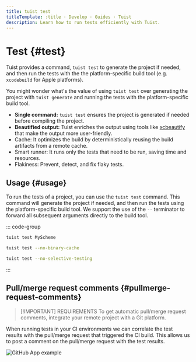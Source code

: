 ```yaml
---
title: tuist test
titleTemplate: :title · Develop · Guides · Tuist
description: Learn how to run tests efficiently with Tuist.
---
```


# Test {#test}

Tuist provides a command, <LocalizedLink href="/cli/test">`tuist test`</LocalizedLink> to generate the project if needed, and then run the tests with the the platform-specific build tool (e.g. `xcodebuild` for Apple platforms).

You might wonder what's the value of using <LocalizedLink href="/cli/test">`tuist test`</LocalizedLink> over generating the project with <LocalizedLink href="/cli/generate">`tuist generate`</LocalizedLink> and running the tests with the platform-specific build tool.

- **Single command:** <LocalizedLink href="/cli/test">`tuist test`</LocalizedLink> ensures the project is generated if needed before compiling the project.
- **Beautified output:** Tuist enriches the output using tools like [xcbeautify](https://github.com/cpisciotta/xcbeautify) that make the output more user-friendly.
- <LocalizedLink href="/guides/develop/build/cache"><bold>Cache:</bold></LocalizedLink> It optimizes the build by deterministically reusing the build artifacts from a remote cache.
- <LocalizedLink href="/guides/develop/test/smart-runner"><bold>Smart runner:</bold></LocalizedLink> It runs only the tests that need to be run, saving time and resources.
- <LocalizedLink href="/guides/develop/test/flakiness"><bold>Flakiness:</bold></LocalizedLink> Prevent, detect, and fix flaky tests.

## Usage {#usage}

To run the tests of a project, you can use the `tuist test` command. This command will generate the project if needed, and then run the tests using the platform-specific build tool. We support the use of the `--` terminator to forward all subsequent arguments directly to the build tool.

::: code-group
```bash [Running scheme tests]
tuist test MyScheme
```
```bash [Running all tests without binary cache]
tuist test --no-binary-cache
```

```bash [Running all tests without selective testing]
tuist test --no-selective-testing
```
:::

## Pull/merge request comments {#pullmerge-request-comments}

> [!IMPORTANT] REQUIREMENTS
> To get automatic pull/merge request comments, integrate your <LocalizedLink href="/server/introduction/accounts-and-projects">remote project</LocalizedLink> with a <LocalizedLink href="/server/introduction/integrations#git-platforms">Git platform</LocalizedLink>.

When running tests in your CI environments we can correlate the test results with the pull/merge request that triggered the CI build. This allows us to post a comment on the pull/merge request with the test results.

![GitHub App example](/images/contributors/scheme-arguments.png)
